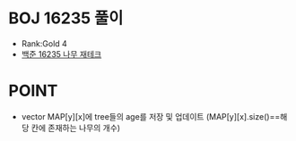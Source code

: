 # BOJ 16235 풀이
- Rank:Gold 4
- [백준 16235 나무 재테크](https://www.acmicpc.net/problem/16235)

# POINT
- vector<int> MAP[y][x]에 tree들의 age를 저장 및 업데이트 (MAP[y][x].size()==해당 칸에 존재하는 나무의 개수)
